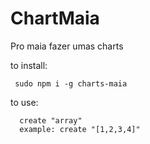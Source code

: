 # ChartMaia
Pro maia fazer umas charts

to install: 
  ```
   sudo npm i -g charts-maia
   ```
  
to use:
 
  ```
    create "array"
    example: create "[1,2,3,4]"
   ```
